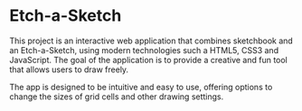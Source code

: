 # Etch-a-Sketch
This project is an interactive web application that combines sketchbook and an Etch-a-Sketch, using modern technologies such a HTML5, CSS3 and JavaScript. The goal of the application is to provide a creative and fun tool that allows users to draw freely.

The app is designed to be intuitive and easy to use, offering options to change the sizes of grid cells and other drawing settings.

